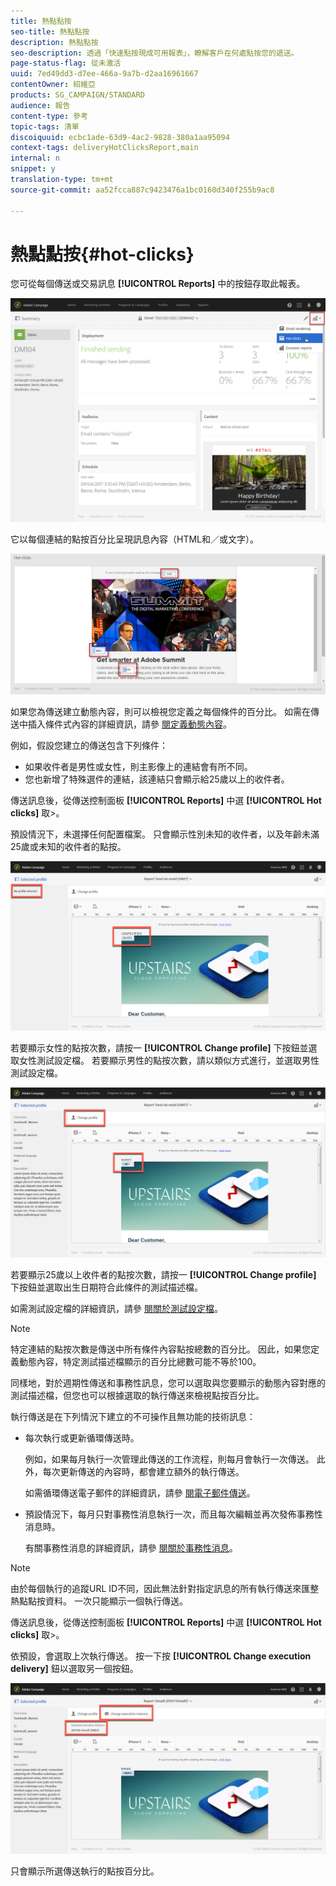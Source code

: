 ```yaml
---
title: 熱點點按
seo-title: 熱點點按
description: 熱點點按
seo-description: 透過「快速點按現成可用報表」，瞭解客戶在何處點按您的遞送。
page-status-flag: 從未激活
uuid: 7ed49dd3-d7ee-466a-9a7b-d2aa16961667
contentOwner: 紹維亞
products: SG_CAMPAIGN/STANDARD
audience: 報告
content-type: 參考
topic-tags: 清單
discoiquuid: ecbc1ade-63d9-4ac2-9828-380a1aa95094
context-tags: deliveryHotClicksReport,main
internal: n
snippet: y
translation-type: tm+mt
source-git-commit: aa52fcca887c9423476a1bc0160d340f255b9ac8

---
```



# 熱點點按{#hot-clicks}

您可從每個傳送或交易訊息 **[!UICONTROL Reports]** 中的按鈕存取此報表。

![](assets/delivery_reports_hot-clicks_4.png)

它以每個連結的點按百分比呈現訊息內容（HTML和／或文字）。

![](assets/delivery_reports_10.png)

如果您為傳送建立動態內容，則可以檢視您定義之每個條件的百分比。 如需在傳送中插入條件式內容的詳細資訊，請參 [閱定義動態內容](../../channels/using/defining-dynamic-content-in-a-landing-page.md)。

例如，假設您建立的傳送包含下列條件：

* 如果收件者是男性或女性，則主影像上的連結會有所不同。
* 您也新增了特殊選件的連結，該連結只會顯示給25歲以上的收件者。

傳送訊息後，從傳送控制面板 **[!UICONTROL Reports]** 中選 **[!UICONTROL Hot clicks]** 取&gt;。

預設情況下，未選擇任何配置檔案。 只會顯示性別未知的收件者，以及年齡未滿25歲或未知的收件者的點按。

![](assets/delivery_reports_hot-clicks_1.png)

若要顯示女性的點按次數，請按一 **[!UICONTROL Change profile]** 下按鈕並選取女性測試設定檔。 若要顯示男性的點按次數，請以類似方式進行，並選取男性測試設定檔。

![](assets/delivery_reports_hot-clicks_2.png)

若要顯示25歲以上收件者的點按次數，請按一 **[!UICONTROL Change profile]** 下按鈕並選取出生日期符合此條件的測試描述檔。

如需測試設定檔的詳細資訊，請參 [閱關於測試設定檔](../../sending/using/managing-test-profiles-and-sending-proofs.md#about-test-profiles)。

>[!NOTE]
>
>特定連結的點按次數是傳送中所有條件內容點按總數的百分比。 因此，如果您定義動態內容，特定測試描述檔顯示的百分比總數可能不等於100。

同樣地，對於週期性傳送和事務性訊息，您可以選取與您要顯示的動態內容對應的測試描述檔，但您也可以根據選取的執行傳送來檢視點按百分比。

執行傳送是在下列情況下建立的不可操作且無功能的技術訊息：

* 每次執行或更新循環傳送時。

   例如，如果每月執行一次管理此傳送的工作流程，則每月會執行一次傳送。 此外，每次更新傳送的內容時，都會建立額外的執行傳送。

   如需循環傳送電子郵件的詳細資訊，請參 [閱電子郵件傳送](../../automating/using/email-delivery.md)。

* 預設情況下，每月只對事務性消息執行一次，而且每次編輯並再次發佈事務性消息時。

   有關事務性消息的詳細資訊，請參 [閱關於事務性消息](../../channels/using/about-transactional-messaging.md)。

>[!NOTE]
>
>由於每個執行的追蹤URL ID不同，因此無法針對指定訊息的所有執行傳送來匯整熱點點按資料。 一次只能顯示一個執行傳送。

傳送訊息後，從傳送控制面板 **[!UICONTROL Reports]** 中選 **[!UICONTROL Hot clicks]** 取&gt;。

依預設，會選取上次執行傳送。 按一下按 **[!UICONTROL Change execution delivery]** 鈕以選取另一個按鈕。

![](assets/delivery_reports_hot-clicks_3.png)

只會顯示所選傳送執行的點按百分比。
